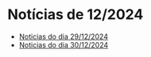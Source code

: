 # Notícias de 12/2024

- [ Noticias do dia 29/12/2024](./29.md)
- [ Noticias do dia 30/12/2024](./30.md)
